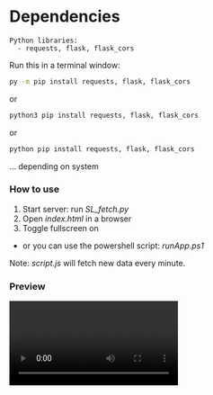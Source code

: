 # Dependencies
    Python libraries:
      - requests, flask, flask_cors
  
Run this in a terminal window:
```bash
py -m pip install requests, flask, flask_cors
```
or
```bash
python3 pip install requests, flask, flask_cors
```
or
```bash
python pip install requests, flask, flask_cors
```
... depending on system
  
### How to use
1. Start server: run *SL_fetch.py*
2. Open *index.html* in a browser
3. Toggle fullscreen on

- or you can use the powershell script: *runApp.ps1*

Note: *script.js* will fetch new data every minute.

### Preview
![](./res/preview.mp4)